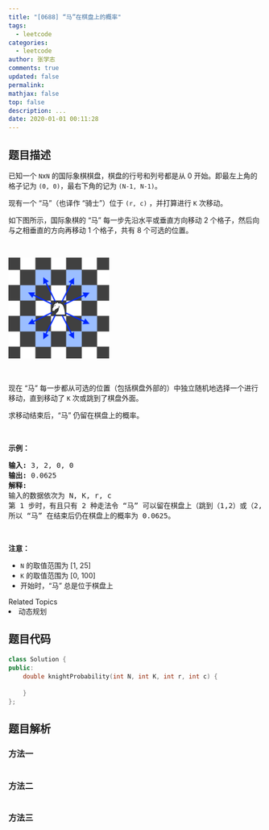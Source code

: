 ```yaml
---
title: "[0688] “马”在棋盘上的概率"
tags:
  - leetcode
categories:
  - leetcode
author: 张学志
comments: true
updated: false
permalink:
mathjax: false
top: false
description: ...
date: 2020-01-01 00:11:28
---
```


## 题目描述

<p>已知一个&nbsp;<code>N</code>x<code>N</code>&nbsp;的国际象棋棋盘，棋盘的行号和列号都是从 0 开始。即最左上角的格子记为&nbsp;<code>(0, 0)</code>，最右下角的记为&nbsp;<code>(N-1, N-1)</code>。&nbsp;</p>

<p>现有一个 &ldquo;马&rdquo;（也译作 &ldquo;骑士&rdquo;）位于&nbsp;<code>(r, c)</code>&nbsp;，并打算进行&nbsp;<code>K</code> 次移动。&nbsp;</p>

<p>如下图所示，国际象棋的 &ldquo;马&rdquo; 每一步先沿水平或垂直方向移动 2 个格子，然后向与之相垂直的方向再移动 1 个格子，共有 8 个可选的位置。</p>

<p>&nbsp;</p>

<p><img src="https://raw.githubusercontent.com/algoboy101/note_blog_leetcode/master/imgs/knight.png" style="height: 200px; width: 200px;"></p>

<p>&nbsp;</p>

<p>现在 &ldquo;马&rdquo; 每一步都从可选的位置（包括棋盘外部的）中独立随机地选择一个进行移动，直到移动了&nbsp;<code>K</code>&nbsp;次或跳到了棋盘外面。</p>

<p>求移动结束后，&ldquo;马&rdquo; 仍留在棋盘上的概率。</p>

<p>&nbsp;</p>

<p><strong>示例：</strong></p>

<pre><strong>输入:</strong> 3, 2, 0, 0
<strong>输出:</strong> 0.0625
<strong>解释:</strong> 
输入的数据依次为 N, K, r, c
第 1 步时，有且只有 2 种走法令 &ldquo;马&rdquo; 可以留在棋盘上（跳到（1,2）或（2,1））。对于以上的两种情况，各自在第2步均有且只有2种走法令 &ldquo;马&rdquo; 仍然留在棋盘上。
所以 &ldquo;马&rdquo; 在结束后仍在棋盘上的概率为 0.0625。
</pre>

<p>&nbsp;</p>

<p><strong>注意：</strong></p>

<ul>
	<li><code>N</code> 的取值范围为 [1, 25]</li>
	<li><code>K</code>&nbsp;的取值范围为 [0, 100]</li>
	<li>开始时，&ldquo;马&rdquo; 总是位于棋盘上</li>
</ul>
<div><div>Related Topics</div><div><li>动态规划</li></div></div>

## 题目代码

```cpp
class Solution {
public:
    double knightProbability(int N, int K, int r, int c) {

    }
};
```

## 题目解析

### 方法一

```cpp

```

### 方法二

```cpp

```

### 方法三

```cpp

```

